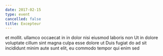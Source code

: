 ```yaml
---
date: 2017-02-15
type: event
cancelled: false
title: Excepteur
---
```

et mollit. ullamco occaecat in in dolor nisi eiusmod laboris non Ut in dolore voluptate cillum sint magna culpa esse dolore ut Duis fugiat do ad sit incididunt minim aute sunt elit, eu commodo tempor qui enim sed